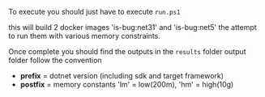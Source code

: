 To execute you should just have to execute `run.ps1` 

this will build 2 docker images 'is-bug:net31' and 'is-bug:net5' the attempt to run them with various memory constraints.


Once complete you should find the outputs in the `results` folder 
output folder follow the convention 

* **prefix** = dotnet version (including sdk and target framework)
* **postfix** = memory constants 'lm' = low(200m), 'hm' = high(10g)